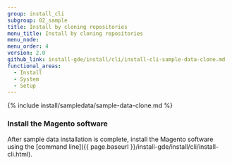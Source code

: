 ```yaml
---
group: install_cli
subgroup: 02_sample
title: Install by cloning repositories
menu_title: Install by cloning repositories
menu_node:
menu_order: 4
version: 2.0
github_link: install-gde/install/cli/install-cli-sample-data-clone.md
functional_areas:
  - Install
  - System
  - Setup
---
```


{% include install/sampledata/sample-data-clone.md %}

### Install the Magento software

After sample data installation is complete, install the Magento software using the [command line]({{ page.baseurl }}/install-gde/install/cli/install-cli.html).
